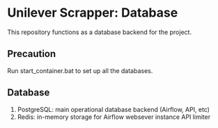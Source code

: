 # Unilever Scrapper: Database
This repository functions as a database backend for the project.

## Precaution
Run start_container.bat to set up all the databases.

## Database
1. PostgreSQL: main operational database backend (Airflow, API, etc)
2. Redis: in-memory storage for Airflow websever instance API limiter
